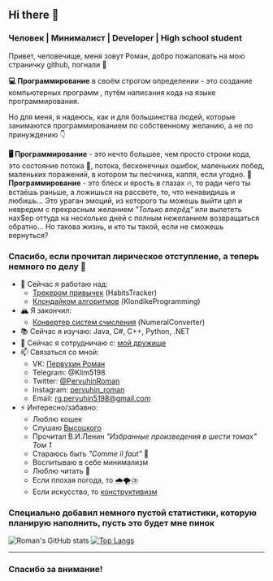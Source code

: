 ## Hi there 👋

### Человек | Минималист | Developer | High school student 

<!--
**RomanPervuhin/RomanPervuhin** is a ✨ _special_ ✨ repository because its `README.md` (this file) appears on your GitHub profile.

Here are some ideas to get you started:

- 🔭 I’m currently working on ...
- 🌱 I’m currently learning ...
- 👯 I’m looking to collaborate on ...
- 🤔 I’m looking for help with ...
- 💬 Ask me about ...
- 📫 How to reach me: ...
- 😄 Pronouns: ...
- ⚡ Fun fact: ...
-->

Привет, человечище, меня зовут Роман, добро пожаловать на мою страничку github, погнали 🚀

**💻 Программирование** в своём строгом определении - это создание компьютерных программ , путём написания кода на языке программирования.

Но для меня, я надеюсь, как и для большинства людей, которые занимаются программированием по собственному желанию, а не по принуждению 👇

**🖥 Программирование** - это нечто большее, чем просто строки кода, это состояние потока 🌊, потока, бесконечных ошибок, маленьких побед, маленьких поражений, в котором ты песчинка, капля, если угодно. **📱 Программирование** - это блеск и ярость в глазах 🔥, то ради чего ты встаёшь раньше, а ложишься на рассвете, то, что ненавидишь и любишь... Это ураган эмоций, из которого ты можешь выйти цел и невредим с прекрасным желанием *"Только вперёд"* или вылететь нах$ер оттуда на несколько дней с полным нежеланием возвращаться обратно... Но такова жизнь, и кто ты такой, если не сможешь вернуться? 

### Спасибо, если прочитал лирическое отступление, а теперь немного по делу 🧐

* 🚀 Сейчас я работаю над: 
  * [Трекером привычек](https://github.com/PervuhinRoman/CSharpHabitsTracker) (HabitsTracker)
  * [Клондайком алгоритмов](https://github.com/PervuhinRoman/KlondikeProgramming) (KlondikeProgramming)
* 🏔 Я закончил:
  * [Конвертер систем счисления](https://github.com/PervuhinRoman/CSharpNumeralConverter) (NumeralConverter)
* 📚 Сейчас я изучаю: Java, C#, C++, Python, .NET
* 🤝 Сейчас я сотрудничаю с: [мой дружище](https://github.com/DpoofikD)
* 📫 Связаться со мной:
  * VK: [Первухин Роман](https://vk.com/id469773080)
  * Telegram: @Klim5198
  * Twitter: [@PervuhinRoman](https://twitter.com/PervuhinRoman)
  * Instagram: [pervuhin_roman](https://www.instagram.com/pervuhin_roman)
  * Email: rg.pervuhin5198@gmail.com
* ⚡ Интересно/забавно: 
  * Люблю кошек
  * Слушаю [Высоцкого](https://ru.wikipedia.org/wiki/%D0%92%D1%8B%D1%81%D0%BE%D1%86%D0%BA%D0%B8%D0%B9,_%D0%92%D0%BB%D0%B0%D0%B4%D0%B8%D0%BC%D0%B8%D1%80_%D0%A1%D0%B5%D0%BC%D1%91%D0%BD%D0%BE%D0%B2%D0%B8%D1%87)
  * Прочитал В.И.Ленин *"Избранные произведения в шести томах" Том 1* 
  * Стараюсь быть *"Comme il faut"* 🎩
  * Воспитываю в себе минимализм
  * Люблю читать 📙
  * Если плохая погода, то 🌧🌪⛈
  * Если искусство, то [конструктивизм](https://ru.wikipedia.org/wiki/%D0%9A%D0%BE%D0%BD%D1%81%D1%82%D1%80%D1%83%D0%BA%D1%82%D0%B8%D0%B2%D0%B8%D0%B7%D0%BC_(%D0%B8%D1%81%D0%BA%D1%83%D1%81%D1%81%D1%82%D0%B2%D0%BE))

### Специально добавил немного пустой статистики, которую планирую наполнить, пусть это будет мне пинок

![Roman's GitHub stats](https://github-readme-stats.vercel.app/api?username=RomanPervuhin&hide=contribs&show_icons=true)
[![Top Langs](https://github-readme-stats.vercel.app/api/top-langs/?username=RomanPervuhin&layout=compact)](https://github.com/RomanPervuhin/github-readme-stats) 
 
---
### Спасибо за внимание! ###
